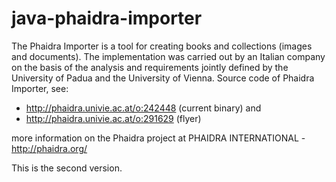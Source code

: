 java-phaidra-importer
=====================

The Phaidra Importer is a tool for creating books and collections (images and documents). The implementation was carried out by an Italian company on the basis of the
analysis and requirements jointly defined by the University of Padua and the University of Vienna.
Source code of Phaidra Importer, see:

* http://phaidra.univie.ac.at/o:242448 (current binary) and
* http://phaidra.univie.ac.at/o:291629 (flyer)

more information on the Phaidra project at PHAIDRA INTERNATIONAL - http://phaidra.org/

This is the second version. 
